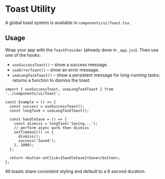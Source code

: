# Toast Utility

A global toast system is available in `components/ui/Toast.tsx`.

## Usage

Wrap your app with the `ToastProvider` (already done in `_app.jsx`). Then use one of the hooks:

- `useSuccessToast()` – show a success message.
- `useErrorToast()` – show an error message.
- `useLongTaskToast()` – show a persistent message for long-running tasks; returns a function to dismiss the toast.

```tsx
import { useSuccessToast, useLongTaskToast } from '../components/ui/Toast';

const Example = () => {
  const success = useSuccessToast();
  const longTask = useLongTaskToast();

  const handleSave = () => {
    const dismiss = longTask('Saving...');
    // perform async work then dismiss
    setTimeout(() => {
      dismiss();
      success('Saved');
    }, 1000);
  };

  return <button onClick={handleSave}>Save</button>;
};
```

All toasts share consistent styling and default to a 6&nbsp;second duration.
